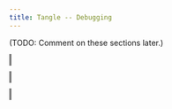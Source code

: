 ```yaml
---
title: Tangle -- Debugging
---
```


<style>
object {
    border: 2px solid grey;
    width: 100%;
}
img {
    max-width: 100%;
}
</style>


(TODO: Comment on these sections later.)


<object type="image/svg+xml" data="tangle-179.svg"></object>


<object type="image/svg+xml" data="tangle-180.svg"></object>


<object type="image/svg+xml" data="tangle-181.svg"></object>


